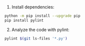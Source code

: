 1. Install dependencies:
```bash
python -m pip install --upgrade pip
pip install pylint
```

2. Analyze the code with pylint:
```bash
pylint $(git ls-files '*.py')
```